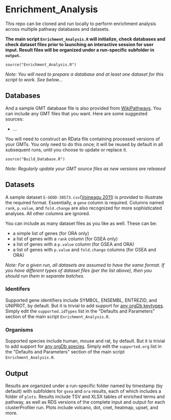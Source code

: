 # Enrichment_Analysis

This repo can be cloned and run locally to perform enrichment analysis across
multiple pathway databases and datasets.

**The main script `Enrichment_Analysis.R` will initialize, check databases and
check dataset files prior to launching an interactive session for user input. 
Result files will be organized under a run-specific subfolder in `output`.**

```
source("Enrichment_Analysis.R")
```
*Note: You will need to prepare a database and at least one dataset for this script to work. See below...*

## Databases
And a sample GMT database file is also provided from [WikiPathways](https://new.wikipathways.org/download.html).
You can include any GMT files that you want. Here are some suggested sources:
 * ...
 
You will need to construct an RData file containing processed versions of your GMTs. You only need to 
do this once; it will be reused by default in all subsequent runs, until you choose to update or replace it.

```
source("Build_Database.R")
```
*Note: Regularly update your GMT source files as new versions are released*

## Datasets
A sample dataset `E-GEOD-30573.csv`([Voineagu 2011](https://europepmc.org/article/MED/21614001)) is provided 
to illustrate the required format. Essentially, a `gene` column is required. Columns named `rank`, `p.value`, 
and `fold.change` are also recognized for more sophisticated analyses. All other columns are ignored.  

You can include as many dataset files as you like as well. These can be:
 * a simple list of genes (for ORA only)
 * a list of genes with a `rank` column (for GSEA only)
 * a list of genes with a `p.value` column (for GSEA and ORA)
 * a list of genes with `p.value` and `fold.change` columns (for GSEA and ORA)

*Note: For a given run, all datasets are assumed to have the same format. If you have different types of dataset files 
(per the list above), then you should run them in separate batches.*

### Identifers  
Supported gene identifiers include SYMBOL, ENSEMBL, ENTREZID, and UNIPROT, by default. But 
it is trivial to add support for [any orgDb keytypes](http://yulab-smu.top/biomedical-knowledge-mining-book/useful-utilities.html).
Simply edit the `supported.idTypes` list in the "Defaults and Parameters" section of
the main script `Enrichment_Analysis.R`.

### Organisms
Supported species include human, mouse and rat, by default. But it is
trivial to add support for [any orgDb species](https://bioconductor.org/packages/release/BiocViews.html#___OrgDb).
Simply edit the `supported.org` list in the "Defaults and Parameters" section of
the main script `Enrichment_Analysis.R`.

## Output
Results are organized under a run-specific folder named by timestamp (by default) 
with subfolders for `gsea` and `ora` results, each of which includes a folder 
of `plots`. Results include TSV and XLSX tables of enriched terms and pathway, as well
as RDS versions of the complete input and output for each clusterProfiler run. Plots
include volcano, dot, cnet, heatmap, upset, and more.
